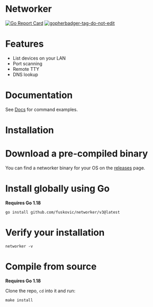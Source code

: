 # Networker

[![Go Report Card](https://goreportcard.com/badge/github.com/fuskovic/networker/v3)](https://goreportcard.com/report/github.com/fuskovic/networker/v3)
<a href='https://github.com/jpoles1/gopherbadger' target='_blank'>![gopherbadger-tag-do-not-edit](https://img.shields.io/badge/Go%20Coverage-74%25-brightgreen.svg?longCache=true&style=flat)</a>

# Features

- List devices on your LAN
- Port scanning
- Remote TTY
- DNS lookup

# Documentation

See [Docs](https://github.com/fuskovic/networker/blob/master/docs/networker.md) for command examples.

# Installation

# Download a pre-compiled binary

You can find a networker binary for your OS on the [releases](https://github.com/fuskovic/networker/releases) page.

# Install globally using Go

**Requires Go 1.18**

    go install github.com/fuskovic/networker/v3@latest

# Verify your installation

    networker -v

# Compile from source

**Requires Go 1.18**

Clone the repo, `cd` into it and run:

    make install
